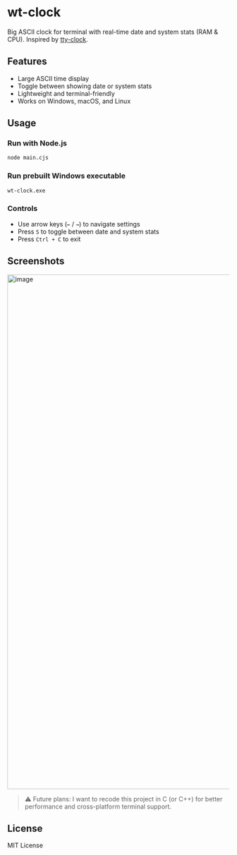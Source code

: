 # wt-clock

Big ASCII clock for terminal with real-time date and system stats (RAM & CPU). Inspired by [tty-clock](https://github.com/xorg62/tty-clock).

## Features

* Large ASCII time display
* Toggle between showing date or system stats
* Lightweight and terminal-friendly
* Works on Windows, macOS, and Linux

## Usage

### Run with Node.js

```bash
node main.cjs
```

### Run prebuilt Windows executable

```bash
wt-clock.exe
```

### Controls

* Use arrow keys (`←` / `→`) to navigate settings
* Press `S` to toggle between date and system stats
* Press `Ctrl + C` to exit

## Screenshots

<img width="2506" height="1167" alt="image" src="https://github.com/user-attachments/assets/093d520d-b073-4f3e-a700-781e192aac14" />

> ⚠️ Future plans: I want to recode this project in C (or C++) for better performance and cross-platform terminal support.

## License

MIT License

